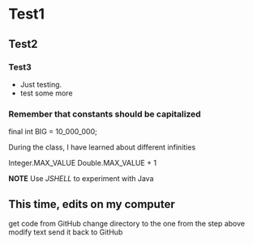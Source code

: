 # Test1
## Test2
### Test3
* Just testing.
* test some more

### Remember that constants should be capitalized 

final int BIG = 10_000_000;

During the class, I have learned about different infinities

Integer.MAX_VALUE
Double.MAX_VALUE + 1 


**NOTE**
Use *JSHELL* to experiment with Java

## This time, edits on my computer

 get code from GitHub
 change directory to the one from the step above
 modify text
 send it back to GitHub

```
